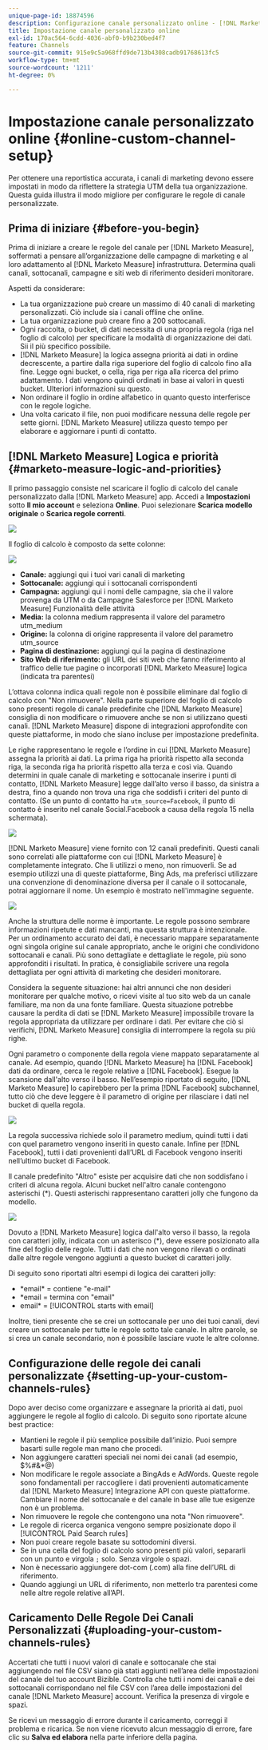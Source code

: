 ```yaml
---
unique-page-id: 18874596
description: Configurazione canale personalizzato online - [!DNL Marketo Measure]
title: Impostazione canale personalizzato online
exl-id: 170ac564-6cdd-4036-abf0-b9b230bed4f7
feature: Channels
source-git-commit: 915e9c5a968ffd9de713b4308cadb91768613fc5
workflow-type: tm+mt
source-wordcount: '1211'
ht-degree: 0%

---
```


# Impostazione canale personalizzato online {#online-custom-channel-setup}

Per ottenere una reportistica accurata, i canali di marketing devono essere impostati in modo da riflettere la strategia UTM della tua organizzazione. Questa guida illustra il modo migliore per configurare le regole di canale personalizzate.

## Prima di iniziare {#before-you-begin}

Prima di iniziare a creare le regole del canale per [!DNL Marketo Measure], soffermati a pensare all’organizzazione delle campagne di marketing e al loro adattamento al [!DNL Marketo Measure] infrastruttura. Determina quali canali, sottocanali, campagne e siti web di riferimento desideri monitorare.

Aspetti da considerare:

* La tua organizzazione può creare un massimo di 40 canali di marketing personalizzati. Ciò include sia i canali offline che online.
* La tua organizzazione può creare fino a 200 sottocanali.
* Ogni raccolta, o bucket, di dati necessita di una propria regola (riga nel foglio di calcolo) per specificare la modalità di organizzazione dei dati. Sii il più specifico possibile.
* [!DNL Marketo Measure] la logica assegna priorità ai dati in ordine decrescente, a partire dalla riga superiore del foglio di calcolo fino alla fine. Legge ogni bucket, o cella, riga per riga alla ricerca del primo adattamento. I dati vengono quindi ordinati in base ai valori in questi bucket. Ulteriori informazioni su questo.
* Non ordinare il foglio in ordine alfabetico in quanto questo interferisce con le regole logiche.
* Una volta caricato il file, non puoi modificare nessuna delle regole per sette giorni. [!DNL Marketo Measure] utilizza questo tempo per elaborare e aggiornare i punti di contatto.

## [!DNL Marketo Measure] Logica e priorità {#marketo-measure-logic-and-priorities}

Il primo passaggio consiste nel scaricare il foglio di calcolo del canale personalizzato dalla [!DNL Marketo Measure] app. Accedi a **Impostazioni** sotto **Il mio account** e seleziona **Online**. Puoi selezionare **Scarica modello originale** o **Scarica regole correnti**.

![](assets/1.png)

Il foglio di calcolo è composto da sette colonne:

![](assets/2.png)

* **Canale:** aggiungi qui i tuoi vari canali di marketing
* **Sottocanale:** aggiungi qui i sottocanali corrispondenti
* **Campagna:** aggiungi qui i nomi delle campagne, sia che il valore provenga da UTM o da Campagne Salesforce per [!DNL Marketo Measure] Funzionalità delle attività
* **Media:** la colonna medium rappresenta il valore del parametro utm_medium
* **Origine:** la colonna di origine rappresenta il valore del parametro utm_source
* **Pagina di destinazione:** aggiungi qui la pagina di destinazione
* **Sito Web di riferimento:** gli URL dei siti web che fanno riferimento al traffico delle tue pagine o incorporati [!DNL Marketo Measure] logica (indicata tra parentesi)

L’ottava colonna indica quali regole non è possibile eliminare dal foglio di calcolo con &quot;Non rimuovere&quot;. Nella parte superiore del foglio di calcolo sono presenti regole di canale predefinite che [!DNL Marketo Measure] consiglia di non modificare o rimuovere anche se non si utilizzano questi canali. [!DNL Marketo Measure] dispone di integrazioni approfondite con queste piattaforme, in modo che siano incluse per impostazione predefinita.

Le righe rappresentano le regole e l’ordine in cui [!DNL Marketo Measure] assegna la priorità ai dati. La prima riga ha priorità rispetto alla seconda riga, la seconda riga ha priorità rispetto alla terza e così via. Quando determini in quale canale di marketing e sottocanale inserire i punti di contatto, [!DNL Marketo Measure] legge dall’alto verso il basso, da sinistra a destra, fino a quando non trova una riga che soddisfi i criteri del punto di contatto. (Se un punto di contatto ha `utm_source=Facebook`, il punto di contatto è inserito nel canale Social.Facebook a causa della regola 15 nella schermata).

![](assets/3.png)

[!DNL Marketo Measure] viene fornito con 12 canali predefiniti. Questi canali sono correlati alle piattaforme con cui [!DNL Marketo Measure] è completamente integrato. Che li utilizzi o meno, non rimuoverli. Se ad esempio utilizzi una di queste piattaforme, Bing Ads, ma preferisci utilizzare una convenzione di denominazione diversa per il canale o il sottocanale, potrai aggiornare il nome. Un esempio è mostrato nell&#39;immagine seguente.

![](assets/4.png)

Anche la struttura delle norme è importante. Le regole possono sembrare informazioni ripetute e dati mancanti, ma questa struttura è intenzionale. Per un ordinamento accurato dei dati, è necessario mappare separatamente ogni singola origine sul canale appropriato, anche le origini che condividono sottocanali e canali. Più sono dettagliate e dettagliate le regole, più sono approfonditi i risultati. In pratica, è consigliabile scrivere una regola dettagliata per ogni attività di marketing che desideri monitorare.

Considera la seguente situazione: hai altri annunci che non desideri monitorare per qualche motivo, o ricevi visite al tuo sito web da un canale familiare, ma non da una fonte familiare. Questa situazione potrebbe causare la perdita di dati se [!DNL Marketo Measure] impossibile trovare la regola appropriata da utilizzare per ordinare i dati. Per evitare che ciò si verifichi, [!DNL Marketo Measure] consiglia di interrompere la regola su più righe.

Ogni parametro o componente della regola viene mappato separatamente al canale. Ad esempio, quando [!DNL Marketo Measure] ha [!DNL Facebook] dati da ordinare, cerca le regole relative a [!DNL Facebook]. Esegue la scansione dall&#39;alto verso il basso. Nell’esempio riportato di seguito, [!DNL Marketo Measure] lo capirebbero per la prima [!DNL Facebook] subchannel, tutto ciò che deve leggere è il parametro di origine per rilasciare i dati nel bucket di quella regola.

![](assets/5.png)

La regola successiva richiede solo il parametro medium, quindi tutti i dati con quel parametro vengono inseriti in questo canale. Infine per [!DNL Facebook], tutti i dati provenienti dall’URL di Facebook vengono inseriti nell’ultimo bucket di Facebook.

Il canale predefinito &quot;Altro&quot; esiste per acquisire dati che non soddisfano i criteri di alcuna regola. Alcuni bucket nell&#39;altro canale contengono asterischi (&#42;). Questi asterischi rappresentano caratteri jolly che fungono da modello.

![](assets/6.png)

Dovuto a [!DNL Marketo Measure] logica dall&#39;alto verso il basso, la regola con caratteri jolly, indicata con un asterisco (&#42;), deve essere posizionato alla fine del foglio delle regole. Tutti i dati che non vengono rilevati o ordinati dalle altre regole vengono aggiunti a questo bucket di caratteri jolly.

Di seguito sono riportati altri esempi di logica dei caratteri jolly:

* &#42;email&#42; = contiene &quot;e-mail&quot;
* &#42;email = termina con &quot;email&quot;
* email&#42; = [!UICONTROL starts with email]

Inoltre, tieni presente che se crei un sottocanale per uno dei tuoi canali, devi creare un sottocanale per tutte le regole sotto tale canale. In altre parole, se si crea un canale secondario, non è possibile lasciare vuote le altre colonne.

## Configurazione delle regole dei canali personalizzate {#setting-up-your-custom-channels-rules}

Dopo aver deciso come organizzare e assegnare la priorità ai dati, puoi aggiungere le regole al foglio di calcolo. Di seguito sono riportate alcune best practice:

* Mantieni le regole il più semplice possibile dall’inizio. Puoi sempre basarti sulle regole man mano che procedi.
* Non aggiungere caratteri speciali nei nomi dei canali (ad esempio, $%#&amp;&#42;@)
* Non modificare le regole associate a BingAds e AdWords. Queste regole sono fondamentali per raccogliere i dati provenienti automaticamente dal [!DNL Marketo Measure] Integrazione API con queste piattaforme. Cambiare il nome del sottocanale e del canale in base alle tue esigenze non è un problema.
* Non rimuovere le regole che contengono una nota &quot;Non rimuovere&quot;.
* Le regole di ricerca organica vengono sempre posizionate dopo il [!UICONTROL Paid Search rules]
* Non puoi creare regole basate su sottodomini diversi.
* Se in una cella del foglio di calcolo sono presenti più valori, separarli con un punto e virgola `;` solo. Senza virgole o spazi.
* Non è necessario aggiungere dot-com (.com) alla fine dell’URL di riferimento.
* Quando aggiungi un URL di riferimento, non metterlo tra parentesi come nelle altre regole relative all’API.

## Caricamento Delle Regole Dei Canali Personalizzati {#uploading-your-custom-channels-rules}

Accertati che tutti i nuovi valori di canale e sottocanale che stai aggiungendo nel file CSV siano già stati aggiunti nell’area delle impostazioni del canale del tuo account Bizible. Controlla che tutti i nomi dei canali e dei sottocanali corrispondano nel file CSV con l’area delle impostazioni del canale [!DNL Marketo Measure] account. Verifica la presenza di virgole e spazi.

Se ricevi un messaggio di errore durante il caricamento, correggi il problema e ricarica. Se non viene ricevuto alcun messaggio di errore, fare clic su **Salva ed elabora** nella parte inferiore della pagina.

